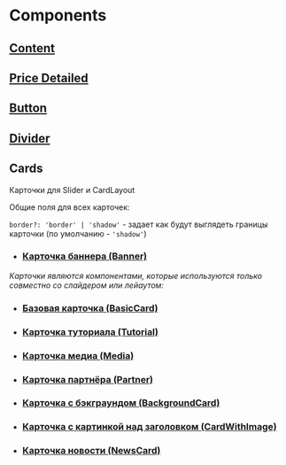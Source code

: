 # Components

## [Content](?path=/story/компоненты-content--default&viewMode=docs)

## [Price Detailed](?path=/story/компоненты-карточки-pricedetailed--marked-list&viewMode=docs)

## [Button](?path=/story/компоненты-кнопки-и-ссылки-button--default&viewMode=docs)

## [Divider](?path=/story/компоненты-divider--default&viewMode=docs)

## <a name="cards">Cards</a>

Карточки для Slider и CardLayout

Общие поля для всех карточек:

`border?: 'border' | 'shadow'` - задает как будут выглядеть границы карточки (по умолчанию - `'shadow'`)

- ### [Карточка баннера (Banner)](?path=/story/блоки-banner--default&viewMode=docs)

_Карточки являются компонентами, которые используются только совместно со слайдером или лейаутом:_

- ### [Базовая карточка (BasicCard)](?path=/story/компоненты-карточки-basiccard--default&viewMode=docs)

- ### [Карточка туториала (Tutorial)](?path=/story/компоненты-карточки-tutorialcard--default&viewMode=docs)

- ### [Карточка медиа (Media)](?path=/story/блоки-media--default&viewMode=docs)

- ### [Карточка партнёра (Partner)](?path=/story/компоненты-карточки-partner--default&viewMode=docs)

- ### [Карточка с бэкграундом (BackgroundCard)](?path=/story/компоненты-карточки-backgroundcard--default&viewMode=docs)

- ### [Карточка с картинкой над заголовком (CardWithImage)](?path=/story/компоненты-карточки-cardwithimage--default&viewMode=docs)

- ### [Карточка новости (NewsCard)](?path=/story/компоненты-карточки-newscard--default&viewMode=docs)
